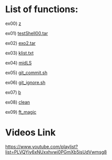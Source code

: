 # List of functions:

ex00) [z](./ex00)

ex01) [testShell00.tar](./ex01)

ex02) [exo2.tar](./ex02)

ex03) [klist.txt](./ex03)

ex04) [midLS](./ex04/midLS)

ex05) [git_commit.sh](./ex05/git_commit.sh)

ex06) [git_ignore.sh](./ex06/git_ignore.sh)

ex07) [b](./ex07/b)

ex08) [clean](./ex08/clean)

ex09) [ft_magic](./ex09/ft_magic)

# Videos Link
https://www.youtube.com/playlist?list=PLVQYiy6xNUxxhvwi0PGmXb5isUdVwmsg8
